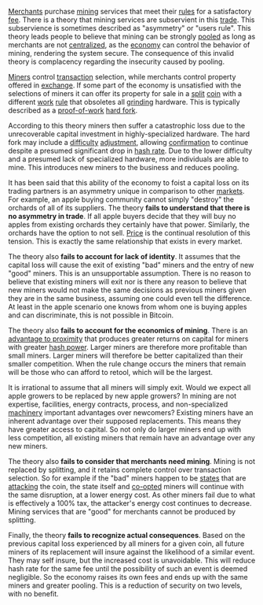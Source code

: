 [Merchants](Glossary#merchant) purchase [mining](Glossary#mine) services that meet their [rules](Glossary#consensus-rules) for a satisfactory [fee](Glossary#fee). There is a theory that mining services are subservient in this [trade](Glossary#trade). This subservience is sometimes described as "asymmetry" or "users rule". This theory leads people to believe that mining can be strongly [pooled](Glossary#pooling) as long as merchants are not [centralized](Glossary#centralization), as the [economy](Glossary#economy) can control the behavior of mining, rendering the system secure. The consequence of this invalid theory is complacency regarding the insecurity caused by pooling.

[Miners](Glossary#miner) control [transaction](Glossary#transaction) selection, while merchants control property offered in [exchange](Glossary#exchange). If some part of the economy is unsatisfied with the selections of miners it can offer its property for sale in a [split](Glossary#split) [coin](Glossary#coin) with a different [work](Glossary#work) [rule](Glossary#rule) that obsoletes all [grinding](Glossary#grind) hardware. This is typically described as a [proof-of-work](Glossary#proof) [hard fork](Glossary#hard-fork).

According to this theory miners then suffer a catastrophic loss due to the unrecoverable capital investment in highly-specialized hardware. The hard fork may include a [difficulty](Glossary#difficulty) [adjustment](Glossary#adjustment), allowing [confirmation](Glossary#confirmation) to continue despite a presumed significant drop in [hash rate](Glossary#hash-rate). Due to the lower difficulty and a presumed lack of specialized hardware, more individuals are able to mine. This introduces new miners to the business and reduces pooling.

It has been said that this ability of the economy to foist a capital loss on its trading partners is an asymmetry unique in comparison to other [markets](Glossary#market). For example, an apple buying community cannot simply "destroy" the orchards of all of its suppliers. The theory **fails to understand that there is no asymmetry in trade**. If all apple buyers decide that they will buy no apples from existing orchards they certainly have that power. Similarly, the orchards have the option to not sell. [Price](Glossary#price) is the continual resolution of this tension. This is exactly the same relationship that exists in every market.

The theory also **fails to account for lack of identity**. It assumes that the capital loss will cause the exit of existing "bad" miners and the entry of new "good" miners. This is an unsupportable assumption. There is no reason to believe that existing miners will exit nor is there any reason to believe that new miners would not make the same decisions as previous miners given they are in the same business, assuming one could even tell the difference. At least in the apple scenario one knows from whom one is buying apples and can discriminate, this is not possible in Bitcoin.

The theory also **fails to account for the economics of mining**. There is an [advantage to proximity](Proximity-Premium-Flaw) that produces greater returns on capital for miners with greater [hash power](Glossary#hash-power). Larger miners are therefore more profitable than small miners. Larger miners will therefore be better capitalized than their smaller competition. When the rule change occurs the miners that remain will be those who can afford to retool, which will be the largest.

It is irrational to assume that all miners will simply exit. Would we expect all apple growers to be replaced by new apple growers? In mining are not expertise, facilities, energy contracts, process, and non-specialized [machinery](Glossary#machine) important advantages over newcomers? Existing miners have an inherent advantage over their supposed replacements. This means they have greater access to capital. So not only do larger miners end up with less competition, all existing miners that remain have an advantage over any new miners.

The theory also **fails to consider that merchants need mining**. Mining is not replaced by splitting, and it retains complete control over transaction selection. So for example if the "bad" miners happen to be [states](Glossary#state) that are [attacking](Glossary#attack) the coin, the state itself and [co-opted](Glossary#co-option) miners will continue with the same disruption, at a lower energy cost. As other miners fail due to what is effectively a 100% tax, the attacker's energy cost continues to decrease. Mining services that are "good" for merchants cannot be produced by splitting.

Finally, the theory **fails to recognize actual consequences**. Based on the previous capital loss experienced by all miners for a given coin, all future miners of its replacement will insure against the likelihood of a similar event. They may self insure, but the increased cost is unavoidable. This will reduce hash rate for the same fee until the possibility of such an event is deemed negligible. So the economy raises its own fees and ends up with the same miners and greater pooling. This is a reduction of security on two levels, with no benefit.